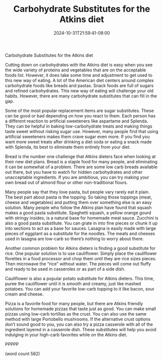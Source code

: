 ﻿---
title: "Carbohydrate Substitutes for the Atkins diet"
date: 2024-10-31T21:59:41-08:00
description: "Text Tips for Web Success"
featured_image: "/images/Text.jpg"
tags: ["Text"]
---

Carbohydrate Substitutes for the Atkins diet 

Cutting down on carbohydrates with the Atkins diet is easy when you see the wide variety of proteins and vegetables that are on the acceptable foods list. However, it does take some time and adjustment to get used to this new way of eating. A lot of the American diet centers around complex carbohydrate foods like breads and pastas. Snack foods are full of sugars and refined carbohydrates. This new way of eating will challenge your old habits. However, there are many carbohydrate substitutes that can fill in the gap.

Some of the most popular replacement items are sugar substitutes. These can be good or bad depending on how you react to them. Each person has a different reaction to artificial sweeteners like aspartame and Splenda. They can be helpful in baking low-carbohydrate treats and making things taste sweet without risking sugar use. However, many people find that using artificial sweeteners makes them crave sugar even more. If you find you want more sweet treats after drinking a diet soda or eating a snack made with Splenda, its best to eliminate them entirely from your diet.

Bread is the number one challenge that Atkins dieters face when looking at their new diet plans. Bread is a staple food for many people, and eliminating it can be somewhat of a problem. There are some low carb breads available out there, but you have to watch for hidden carbohydrates and other unacceptable ingredients. If you are ambitious, you can try making your own bread out of almond flour or other non-traditional flours. 

Many people say that they love pasta, but people vary rarely eat it plain. The best part about pasta is the topping. So taking those toppings (meat, cheese and vegetables) and putting them over something else is an easy solution. Many people who follow the Atkins plan have found that squash makes a good pasta substitute. Spaghetti squash, a yellow orange gourd with stringy insides, is a natural base for homemade meat sauce. Zucchini is also a good pasta substitute. You can grate in into fine pieces or chunk it up into sections to act as a base for sauces. Lasagna is easily made with large pieces of eggplant as a substitute for the noodles. The meats and cheeses used in lasagna are low-carb so there’s nothing to worry about there.

Another common problem for Atkins dieters is finding a good substitute for rice. One popular solution is to use cauliflower. Simply place the cauliflower florettes in a food processor and chop them until they are rice sizes pieces. Then microwave the “rice” without water. The pieces will come out fluffy and ready to be used in casseroles or as part of a side dish.

Cauliflower is also a popular potato substitute for Atkins dieters. This time, puree the cauliflower until it is smooth and creamy, just like mashed potatoes. You can add your favorite low-carb topping to it like bacon, sour cream and cheese.

Pizza is a favorite food for many people, but there are Atkins friendly solutions for homemade pizzas that taste just as good. You can make small pizzas using low-carb tortillas as the crust. You can also use the same method with large Portobello mushrooms. If the alternative crust options don’t sound good to you, you can also try a pizza casserole with all of the ingredient layered in a casserole dish. 
These substitutes will help you avoid indulging in your high-carb favorites while on the Atkins diet. 

PPPPP

(word count 582)

